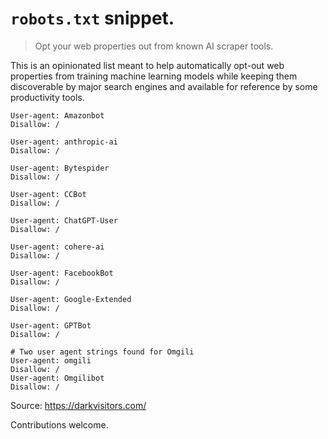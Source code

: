 # `robots.txt` snippet.
> Opt your web properties out from known AI scraper tools.

This is an opinionated list meant to help automatically opt-out web properties from training machine learning models while keeping them discoverable by major search engines and available for reference by some productivity tools.
```
User-agent: Amazonbot
Disallow: /

User-agent: anthropic-ai
Disallow: /

User-agent: Bytespider
Disallow: /

User-agent: CCBot
Disallow: /

User-agent: ChatGPT-User
Disallow: /

User-agent: cohere-ai
Disallow: /

User-agent: FacebookBot
Disallow: /

User-agent: Google-Extended
Disallow: /

User-agent: GPTBot
Disallow: /

# Two user agent strings found for Omgili
User-agent: omgili
Disallow: /
User-agent: Omgilibot
Disallow: /
```
Source: https://darkvisitors.com/

Contributions welcome.
